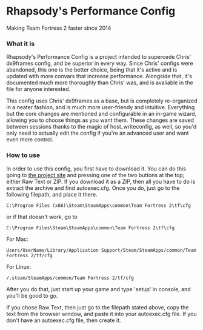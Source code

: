Rhapsody's Performance Config
==========
Making Team Fortress 2 faster since 2014

### What it is
Rhapsody's Performance Config is a project intended to supercede Chris' dx9frames config, and be superior in every way. Since Chris' configs were abandoned, this one is the better choice, being that it's active and is updated with more convars that increase performance. Alongside that, it's documented much more thoroughly than Chris' was, and is avaliable in the file for anyone interested.

This config uses Chris' dx9frames as a base, but is completely re-organized in a neater fashion, and is much more user-friendy and intuitive. Everything but the core changes are mentioned and configurable in an in-game wizard, allowing you to choose things as you want them. These changes are saved between sessions thanks to the magic of host_writeconfig, as well, so you'd only need to actually edit the config if you're an advanced user and want even more control.

### How to use
In order to use this config, you first have to download it. You can do this going to [the project site](http://rhapsodysl.github.io/perfconfig/) and pressing one of the two buttons at the top; either Raw Text or ZIP. If you download it as a ZIP, then all you have to do is extract the archive and find autoexec.cfg. Once you do, just go to the following filepath, and place it there.

`C:\Program Files (x86)\Steam\SteamApps\common\Team Fortress 2\tf\cfg`

or if that doesn't work, go to

`C:\Program Files\Steam\SteamApps\common\Team Fortress 2\tf\cfg`

For Mac:

`Users/UserName/Library/Application Support/Steam/SteamApps/common/Team Fortress 2/tf/cfg`

For Linux:

`/.steam/SteamApps/common/Team Fortress 2/tf/cfg`
 
After you do that, just start up your game and type 'setup' in console, and you'll be good to go.

If you chose Raw Text, then just go to the filepath stated above, copy the text from the browser window, and paste it into your autoexec.cfg file. If you don't have an autoexec.cfg file, then create it.
